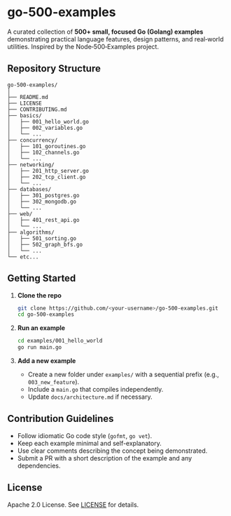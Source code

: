 # go-500-examples

A curated collection of **500+ small, focused Go (Golang) examples** demonstrating practical language features,
design patterns, and real‑world utilities. Inspired by the Node‑500‑Examples project.

## Repository Structure

```
go-500-examples/
│
├── README.md
├── LICENSE
├── CONTRIBUTING.md
├── basics/
│   ├── 001_hello_world.go
│   ├── 002_variables.go
│   └── ...
├── concurrency/
│   ├── 101_goroutines.go
│   ├── 102_channels.go
│   └── ...
├── networking/
│   ├── 201_http_server.go
│   ├── 202_tcp_client.go
│   └── ...
├── databases/
│   ├── 301_postgres.go
│   ├── 302_mongodb.go
│   └── ...
├── web/
│   ├── 401_rest_api.go
│   └── ...
├── algorithms/
│   ├── 501_sorting.go
│   ├── 502_graph_bfs.go
│   └── ...
└── etc...

```

## Getting Started

1. **Clone the repo**

   ```bash
   git clone https://github.com/<your-username>/go-500-examples.git
   cd go-500-examples
   ```

2. **Run an example**

   ```bash
   cd examples/001_hello_world
   go run main.go
   ```

3. **Add a new example**

   - Create a new folder under `examples/` with a sequential prefix (e.g., `003_new_feature`).
   - Include a `main.go` that compiles independently.
   - Update `docs/architecture.md` if necessary.

## Contribution Guidelines

- Follow idiomatic Go code style (`gofmt`, `go vet`).
- Keep each example minimal and self-explanatory.
- Use clear comments describing the concept being demonstrated.
- Submit a PR with a short description of the example and any dependencies.

## License

Apache 2.0 License. See [LICENSE](LICENSE) for details.

